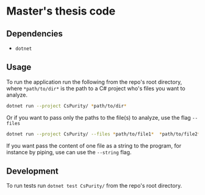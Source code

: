 # Master's thesis code

## Dependencies

- `dotnet`

## Usage

To run the application run the following from the repo's root directory, where `*path/to/dir*` is the path to a C# project who's files you want to analyze.

```sh
dotnet run --project CsPurity/ *path/to/dir*
```

Or if you want to pass only the paths to the file(s) to analyze, use the flag `--files`

```sh
dotnet run --project CsPurity/ --files *path/to/file1*  *path/to/file2* ...
```

If you want pass the content of one file as a string to the program, for instance by piping, use can use the `--string` flag.

## Development

To run tests run `dotnet test CsPurity/` from the repo's root directory.
